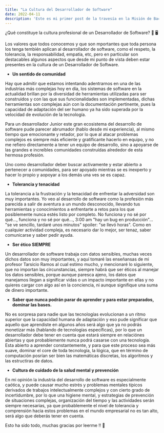 ```yaml
---
title: "La Cultura del Desarrollador de Software"
date: 2022-04-11
description: 'Este es mi primer post de la travesía en la Misión de Backend con Node JS de Launch X'
---
```


¿Qué constituye la cultura profesional de un Desarrollador de Software?  🤔 🖥️

Los valores que todos conocemos y que son mportantes que toda persona los tenga tembién aplican al desarrollador de software,
como el respeto, la tolerancia, la responsabilidad, empatía, etc, pero en particular son destacables algunos aspectos que 
desde mi punto de vista deben estar presentes en la cultura de un Desarrollador de Software.

- **Un sentido de comunidad**

Hay que admitir que estamos intentando adentrarnos en una de las industrias más complejas hoy en día, los sistemas de software 
en la actualidad brillan por la diversidad de herramientas utilizadas para ser construidos y con las que sus funcionalidades
son implementadas, dichas herramientas son complejas aún con la documentación pertinente, pues la capacidad de adaptación del 
ser humano ya ha sido superada por la velocidad de evolución de la tecnología.

Para un desarrollador Junior este gran ecosistema del desarrollo de software pude parecer abrumador (hablo desde mi experiencia),
al mismo tiempo que emocionante y retador, por lo que al atacar problemas complejos es siempre más eficiente y gratificante hacerlo
en equipo, y no me refiero directamente a tener un equipo de desarrollo, sino a apoyarse de las grandes e increíbles comunidades
construídas alrededor de esta hermosa profesión.

Uno como desarrollador deber buscar activamente y estar abierto a pertenecer a comunidades, para ser apoyado mientras se es inexperto 
y hacer lo propio y aopoyar a los demás una ves se es capaz.

- **Tolerancia y tenacidad**

La tolerancia a la frustración y la tenacidad de enfrentar la adversidad son muy importantes. Yo veo al desarrollo de software 
como la profesión más parecida a salir de aventura a un mundo desconocido, llevando tus herramientas y conocimientos a enfrentarte
a retos para los que posiblemente nunca estés listo por completo. No funciona y no sé por qué..., funciona y no sé por qué...,
3:00 am "hay un bug en producción"... "se ve sencillo, tardaré unos minutos" spoiler: "se llevó horas". Como en cualquier actividad
compleja, es necesario dar lo mejor, ser tenaz, saber comunicarse y saber pedir ayuda.

- **Ser ético SIEMPRE**

Un desarrollador de software trabaja con datos sensibles, muchas veces dichos datos son muy importantes, y aquí tomaré las enseñansas 
de mi profesor Tarsicio Ramos al cual estimo mucho, y mencionaré lo siguiente, que no importan las circunstancias, siempre habrá que ser
éticos al manejar los datos sensibles, porque aunque paresca ajeno, los datos que manejamos llegan a significar vidas o un impacto
importante en ellas y no quieres cargar con algo así en la conciencia, ni aunque signifique una suma de dinero importante.

- **Saber que nunca podrán parar de aprender y para estar preparados, dominar las bases.**

No es sorpresa para nadie que las tecnologías evolucionan a un ritmo superior que la capacidad humana de adaptación y eso
pude significar que aquello que aprendiste en algunos años será algo que ya no podrás monetizar más (hablando de tecnologías específicas),
por lo que un desarrollador debe tener en cuenta que estará siempre en relaciónes abiertas y que probablemente nunca podrá casarse con una
tecnología. Esta abierto a aprender constantemente, y para que este proceso sea más suave, dominar el core de toda tecnología, la lógica,
que en término de computación posrían ser bien las matemáticas discretas, los algoritmos y las estructiras de datos.

- **Cultura de cuidado de la salud mental y prevención**

En mi opinión la industria del desarrollo de software es especialmente caótica, y puede causar mucho estrés y problemas mentales
típicos derivados de trabajos intelectualmente complejos y con cierto grado de incertidumbre, por lo que una higiene mental, 
y estrategias de prevención de situaciones complejas, organización del tiempo y las actividades serán siempre necesarias, ya que
probablemente el nivel de tolerancia y comprensión hacia estos problemas en el mundo empresarial no es tan alto, será algo que 
deberás tener en cuenta.


Esto ha sido todo, muchas gracias por leerme !! 🤗








